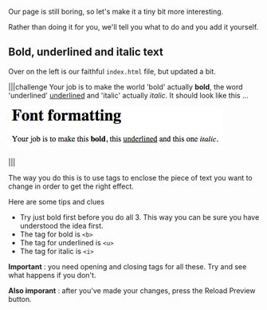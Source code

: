 Our page is still boring, so let's make it a tiny bit more interesting.

Rather than doing it for you, we'll tell you what to do and you add it yourself.

## Bold, underlined and italic text
Over on the left is our faithful `index.html` file, but updated a bit.

|||challenge
Your job is to make the world 'bold' actually **bold**, the word 'underlined' <u>underlined</u> and 'italic' actually *italic*. It should look like this ...

![](.guides/img/bui.png)

|||

The way you do this is to use tags to enclose the piece of text you want to change in order to get the right effect.

Here are some tips and clues

- Try just bold first before you do all 3. This way you can be sure you have understood the idea first.
- The tag for bold is `<b>`
- The tag for underlined is `<u>`
- The tag for italic is `<i>`

**Important** : you need opening and closing tags for all these. Try and see what happens if you don't.

**Also imporant** : after you've made your changes, press the Reload Preview button. 

